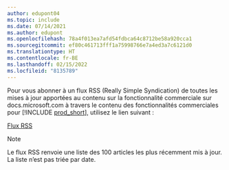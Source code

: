 ```yaml
---
author: edupont04
ms.topic: include
ms.date: 07/14/2021
ms.author: edupont
ms.openlocfilehash: 78a4f013ea7afd54fdbca64c8712be58a920cca1
ms.sourcegitcommit: ef80c461713fff1a75998766e7a4ed3a7c6121d0
ms.translationtype: HT
ms.contentlocale: fr-BE
ms.lasthandoff: 02/15/2022
ms.locfileid: "8135789"
---
```

Pour vous abonner à un flux RSS (Really Simple Syndication) de toutes les mises à jour apportées au contenu sur la fonctionnalité commerciale sur docs.microsoft.com à travers le contenu des fonctionnalités commerciales pour [!INCLUDE [prod_short](prod_short.md)], utilisez le lien suivant :

[Flux RSS](/api/search/rss?$filter=scopes%2fany(t%3A%20t%20eq%20%27dynamics365-bc-app%27)&locale=en-us)

> [!NOTE]
> Le flux RSS renvoie une liste des 100 articles les plus récemment mis à jour. La liste n’est pas triée par date.  